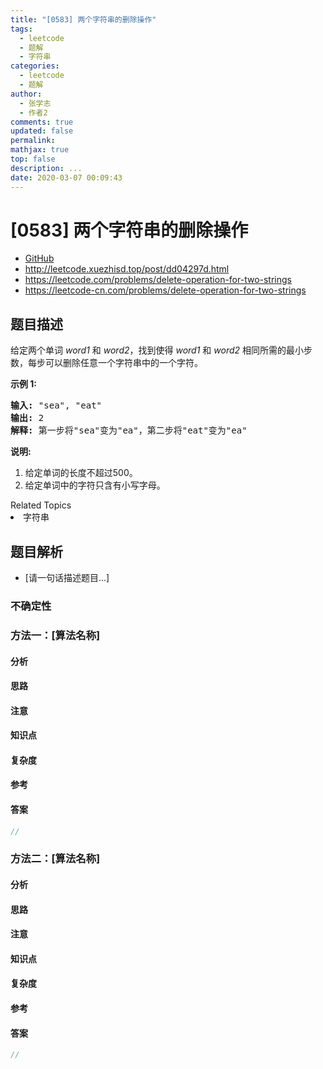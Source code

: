 ```yaml
---
title: "[0583] 两个字符串的删除操作"
tags:
  - leetcode
  - 题解
  - 字符串
categories:
  - leetcode
  - 题解
author:
  - 张学志
  - 作者2
comments: true
updated: false
permalink:
mathjax: true
top: false
description: ...
date: 2020-03-07 00:09:43
---
```



# [0583] 两个字符串的删除操作
* [GitHub](https://github.com/algoboy101/LeetCodeCrowdsource/tree/master/_posts/QA/%5B0583%5D%20%E4%B8%A4%E4%B8%AA%E5%AD%97%E7%AC%A6%E4%B8%B2%E7%9A%84%E5%88%A0%E9%99%A4%E6%93%8D%E4%BD%9C.md)
* http://leetcode.xuezhisd.top/post/dd04297d.html
* https://leetcode.com/problems/delete-operation-for-two-strings
* https://leetcode-cn.com/problems/delete-operation-for-two-strings


## 题目描述

<p>给定两个单词&nbsp;<em>word1&nbsp;</em>和&nbsp;<em>word2</em>，找到使得&nbsp;<em>word1&nbsp;</em>和&nbsp;<em>word2&nbsp;</em>相同所需的最小步数，每步可以删除任意一个字符串中的一个字符。</p>

<p><strong>示例 1:</strong></p>

<pre>
<strong>输入:</strong> &quot;sea&quot;, &quot;eat&quot;
<strong>输出:</strong> 2
<strong>解释:</strong> 第一步将&quot;sea&quot;变为&quot;ea&quot;，第二步将&quot;eat&quot;变为&quot;ea&quot;
</pre>

<p><strong>说明:</strong></p>

<ol>
	<li>给定单词的长度不超过500。</li>
	<li>给定单词中的字符只含有小写字母。</li>
</ol>
<div><div>Related Topics</div><div><li>字符串</li></div></div>


## 题目解析
* [请一句话描述题目...]

### 不确定性


### 方法一：[算法名称]

#### 分析

#### 思路

#### 注意

#### 知识点

#### 复杂度

#### 参考

#### 答案

```cpp
//
```


### 方法二：[算法名称]

#### 分析

#### 思路

#### 注意

#### 知识点

#### 复杂度

#### 参考

#### 答案

```cpp
//
```



